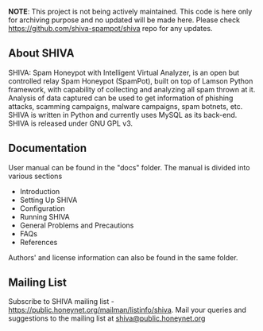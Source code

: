 **NOTE**: This project is not being actively maintained. This code is here only for archiving purpose and no updated will be made here. Please check https://github.com/shiva-spampot/shiva repo for any updates.

About SHIVA
-----------
SHIVA: Spam Honeypot with Intelligent Virtual Analyzer, is an open but controlled relay Spam Honeypot (SpamPot), built on top of Lamson Python framework, with capability of collecting and analyzing all spam thrown at it. Analysis of data captured can be used to get information of phishing attacks, scamming campaigns, malware campaigns, spam botnets, etc. SHIVA is written in Python and currently uses MySQL as its back-end.
SHIVA is released under GNU GPL v3.


Documentation
-------------
User manual can be found in the "docs" folder. The manual is divided into various sections
* Introduction
* Setting Up SHIVA
* Configuration
* Running SHIVA
* General Problems and Precautions
* FAQs
* References

Authors' and license information can also be found in the same folder.


Mailing List
------------
Subscribe to SHIVA mailing list - https://public.honeynet.org/mailman/listinfo/shiva.
Mail your queries and suggestions to the mailing list at shiva@public.honeynet.org
